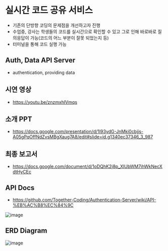 # 실시간 코드 공유 서비스
- 기존의 단방향 코딩의 문제점을 개선하고자 진행
- 수업중, 강사는 학생들의 코드를 실시간으로 확인할 수 있고
그로 인해 바로바로 질의응답이 가능(코드의 어느 부분이 잘못 되었는지 등)
- 터미널을 통해 코드 실행 가능

## Auth, Data API Server
- authentication, providing data

## 시연 영상
- https://youtu.be/znzmxhIVmqs

## 소개 PPT
- https://docs.google.com/presentation/d/1I93ydG-JnMki0cbjjs-A05gPqOffNdZvsMBgXaug7A8/edit#slide=id.g1340ec37346_3_987

## 최종 보고서
- https://docs.google.com/document/d/1oDQhK2j8p_XlUbWM7ihWkNecXdtHyCEc

## API Docs
- https://github.com/Together-Coding/Authentication-Server/wiki/API-%EB%AC%B8%EC%84%9C

![image](https://user-images.githubusercontent.com/99577463/172833892-c1fae11f-8b61-4043-b439-dc7b77c525e2.png)

## ERD Diagram

![image](https://user-images.githubusercontent.com/99577463/174299807-173b7734-2146-471c-9228-a7050943852b.png)
